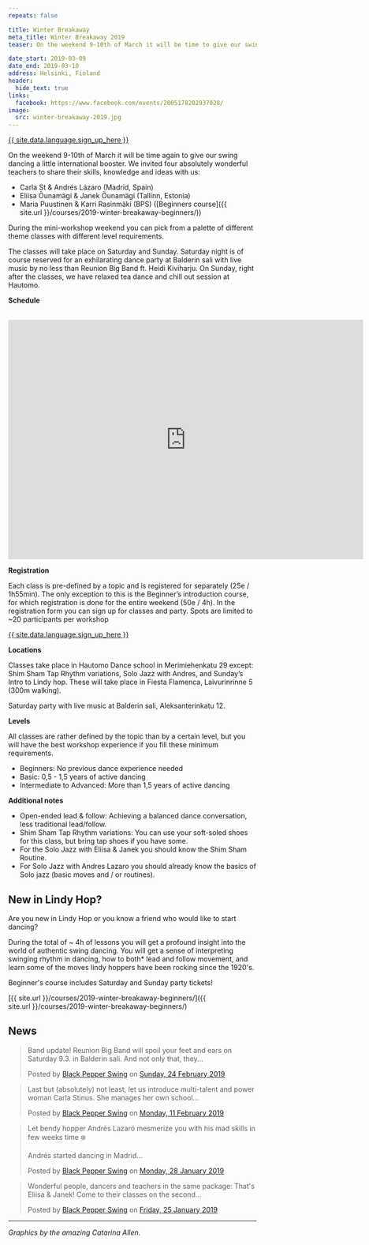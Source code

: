 ```yaml
---
repeats: false

title: Winter Breakaway
meta_title: Winter Breakaway 2019
teaser: On the weekend 9-10th of March it will be time to give our swing dancing a little international booster. Inspiring mini-workshop weekend with Saturday (with big band) and Sunday (tea dance) parties.

date_start: 2019-03-09
date_end: 2019-03-10
address: Helsinki, Finland
header:
  hide_text: true
links:
  facebook: https://www.facebook.com/events/2005178202937028/
image:
  src: winter-breakaway-2019.jpg
---
```


<a href="https://blackpepperswing1.typeform.com/to/bYc1bF" target="_blank" class="button">{{ site.data.language.sign_up_here }}</a>

On the weekend 9-10th of March it will be time again to give our swing dancing a little international booster. We invited four absolutely wonderful teachers to share their skills, knowledge and ideas with us:

- Carla St & Andrés Lázaro (Madrid, Spain)
- Eliisa Õunamägi & Janek Õunamägi (Tallinn, Estonia)
- Maria Puustinen & Karri Rasinmäki (BPS) ([Beginners course]({{ site.url }}/courses/2019-winter-breakaway-beginners/))

During the mini-workshop weekend you can pick from a palette of different theme classes with different level requirements.

The classes will take place on Saturday and Sunday. Saturday night is of course reserved for an exhilarating dance party at Balderin sali with live music by no less than Reunion Big Band ft. Heidi Kiviharju. On Sunday, right after the classes, we have relaxed tea dance and chill out session at Hautomo.

**Schedule**
<br/>
<br/>

<iframe src="https://www.facebook.com/plugins/post.php?href=https%3A%2F%2Fwww.facebook.com%2Fblackpepperswing%2Fphotos%2Fgm.2049445195176995%2F673742753038436%2F%3Ftype%3D3%26theater&width=720&show_text=true&appId=335589810224955&height=485" width="720" height="485" style="border:none;overflow:hidden" scrolling="no" frameborder="0" allowTransparency="true" allow="encrypted-media"></iframe>

**Registration**

Each class is pre-defined by a topic and is registered for separately (25e / 1h55min).
The only exception to this is the Beginner’s introduction course, for which registration is done for the entire weekend (50e / 4h). In the registration form you can sign up for classes and party.
Spots are limited to ~20 participants per workshop

<a href="https://blackpepperswing1.typeform.com/to/bYc1bF" target="_blank" class="button">{{ site.data.language.sign_up_here }}</a>

**Locations**

Classes take place in Hautomo Dance school in Merimiehenkatu 29 except:
Shim Sham Tap Rhythm variations, Solo Jazz with Andres, and Sunday’s Intro to Lindy hop.
These will take place in Fiesta Flamenca, Laivurinrinne 5 (300m walking). 

Saturday party with live music at Balderin sali, Aleksanterinkatu 12.

**Levels**

All classes are rather defined by the topic than by a certain level, but you will have the best workshop experience if you fill these minimum requirements.

- Beginners: No previous dance experience needed
- Basic: 0,5 - 1,5 years of active dancing
- Intermediate to Advanced: More than 1,5 years of active dancing

**Additional notes**

- Open-ended lead & follow: Achieving a balanced dance conversation, less traditional lead/follow.
- Shim Sham Tap Rhythm variations: You can use your soft-soled shoes for this class, but bring tap shoes if you have some.
- For the Solo Jazz with Eliisa & Janek you should know the Shim Sham Routine.
- For Solo Jazz with Andres Lazaro you should already know the basics of Solo jazz (basic moves and / or routines). 


## New in Lindy Hop?
Are you new in Lindy Hop or you know a friend who would like to start dancing?

During the total of ~ 4h of lessons you will get a profound insight into the world of authentic swing dancing. You will get a sense of interpreting swinging rhythm in dancing, how to both* lead and follow movement, and learn some of the moves lindy hoppers have been rocking since the 1920's. 

Beginner's course includes Saturday and Sunday party tickets!

[{{ site.url }}/courses/2019-winter-breakaway-beginners/]({{ site.url }}/courses/2019-winter-breakaway-beginners/)


## News

<div class="fb-post" data-href="https://www.facebook.com/events/2005178202937028/permalink/2070238376431010/?ref=1&amp;action_history=null&amp;__xts__%5B0%5D=68.ARD_YRt-ix7kW79rUs9jxsh5EOgqhMAajnFG6vGzvjN6HI5s-DzzcC8tlVWFiqpbVw-o3Zn9XfVe4peQy7cDsqViQtSuNZLQLrQoJJktIJgxcE1Ek5DhflGP_3HNhtP77YT56s4CYBZT16oT2hq9Ztzm0-Il4PsqzDSofG0AAywfWJy1sRiu4i_0TCbTXxD4NQSK2t7a55peqbk2W8DQg3INr6t2jI3Umum0gf_F-QNe7xXfpewHg1czum_eQ3x-k_Jka_nGhAz93-HEj_qkfitqjNqJ4G8g96RljiznJY5MDAjJ0vKUHhBurRtXDA5s0RPv3pfUDzCkkwAr_DyvQbUzDOne-D3ZKwvRCn7HZz2uKSmQMLw&amp;__tn__=-R" data-width="500" data-show-text="true"><blockquote cite="https://www.facebook.com/events/2005178202937028/permalink/2070238376431010/" class="fb-xfbml-parse-ignore"><p>Band update! Reunion Big Band will spoil your feet and ears on Saturday 9.3. in Balderin sali. And not only that, they...</p>Posted by <a href="https://www.facebook.com/blackpepperswing/">Black Pepper Swing</a> on&nbsp;<a href="https://www.facebook.com/events/2005178202937028/permalink/2070238376431010/">Sunday, 24 February 2019</a></blockquote></div>

<div class="fb-post" data-href="https://www.facebook.com/events/2005178202937028/permalink/2047825602005621/?ref=1&amp;action_history=null&amp;__xts__%5B0%5D=68.ARAyyGHgHrUVATBN0iJnUQ7-IgqW8By7au8ysy8aLHa62y5vP-hKUKpKCpzF87NGNLJQH-WszkkfJDbvMEJzNEVC8fYZy1OBnEqt-IiKyJqrowBBm8kDaMAADksXo1FCE8wP3tTnRQpes_yrsSSZkchsB0SAJQYMvaQ0YjkNMfhF_MvMeuJpG9zsPbpPjY6oVO19rTKGOH6DWUmUkpQiA22_yaQxVm1nqIFhcNBCbBeJSRpRTUG1AZ7Kv7ggMqZ4WSyHAp3QPdXC3Qrlm5n4nNv46HWv3RjkeUmeV01NeDwNu73w5wAKqhEMDs71BKILA9M5lDipZqOEj4HhTSJGmeHygvSVYch2EtY3K6s7qWMFzxZePKE&amp;__tn__=-R" data-width="500" data-show-text="true"><blockquote cite="https://www.facebook.com/events/2005178202937028/permalink/2047825602005621/" class="fb-xfbml-parse-ignore"><p>Last but (absolutely) not least, let us introduce multi-talent and power woman Carla Stinus. She manages her own school...</p>Posted by <a href="https://www.facebook.com/blackpepperswing/">Black Pepper Swing</a> on&nbsp;<a href="https://www.facebook.com/events/2005178202937028/permalink/2047825602005621/">Monday, 11 February 2019</a></blockquote></div>

<div class="fb-post" data-href="https://www.facebook.com/events/2005178202937028/permalink/2024460881008760/?ref=1&amp;action_history=null&amp;__xts__%5B0%5D=68.ARAZOeMfFl_SeMAWG3lgPt4SvCOwMCObwgN9n7mt5xpZprjmt2FgqlSCUWQfRKJ_DGXUE9U_4i4M9pVtXEE4IOO9vN3LgwPOUOG5DpnEw2ANHvglpRWFf7w2YicnkUQu1CKRT2uvr3ev1jNFt6p-etfQ8rjMkxSeo66uiDeDn-LYnx3wTUz4m4ral4n9FiVVxBHgkj2NA9ZuO2dGKYRP3UNfKtm0k9mjfOikuzWXWEm23uZGD8tSyWDzDENJP5ND-2cTDHM8GyCoXv3xyBCPcdT1QVZHV1x0yDEqHLZeIn3kt1lwHL1PfJkcZMQum-BalLFKIf23c413K7jlvJl1bsv173_-PJjDAfEM9h4fLJQlUfdhxLg&amp;__tn__=-R" data-width="500" data-show-text="true"><blockquote cite="https://www.facebook.com/events/2005178202937028/permalink/2024460881008760/" class="fb-xfbml-parse-ignore"><p>Let bendy hopper Andrès Lazaró mesmerize you with his mad skills in few weeks time ❄️

Andrés started dancing in Madrid...</p>Posted by <a href="https://www.facebook.com/blackpepperswing/">Black Pepper Swing</a> on&nbsp;<a href="https://www.facebook.com/events/2005178202937028/permalink/2024460881008760/">Monday, 28 January 2019</a></blockquote></div>

<div class="fb-post" data-href="https://www.facebook.com/events/2005178202937028/permalink/2019300454858136/?ref=1&amp;action_history=null&amp;__xts__%5B0%5D=68.ARBcIkroQrJHoCh4mujsOnQGrJYmgrp7Ey0epPNfACMazn0JXCmFHu6OXirGB_iML505_Hzzm6aHd3gvSPcw8Fw1ZRM06PxsPk7h5q0Rowf03Lkj6Yq91-67IYfYZ0HFp1_ZDwkisDPm0ojbOQ2VEzqAXHwdqWiVQbQJWkqc8itHSlwXCo65oX0Ihmk5mfjP4ldxTC8MKd8cMzd2xfuOdoX4KpA4my74-XRwLBFZPJcgoH1MT5Iv7DauZsW_4zaaBfPCgzMuhk13U1fxoOq-cv485pe9IA59pImEIhAvLSe1_P_Xsw8M4B8-8S1y1gRD01x40twHRC7GGyuieDk2N-NxgGbMv036IOAqc0H7Hkw2JqFYuFY&amp;__tn__=-R" data-width="500" data-show-text="true"><blockquote cite="https://www.facebook.com/events/2005178202937028/permalink/2019300454858136/" class="fb-xfbml-parse-ignore"><p>Wonderful people, dancers and teachers in the same package: That&#039;s Eliisa &amp; Janek! Come to their classes on the second...</p>Posted by <a href="https://www.facebook.com/blackpepperswing/">Black Pepper Swing</a> on&nbsp;<a href="https://www.facebook.com/events/2005178202937028/permalink/2019300454858136/">Friday, 25 January 2019</a></blockquote></div>

---

_Graphics by the amazing Catarina Allen._
